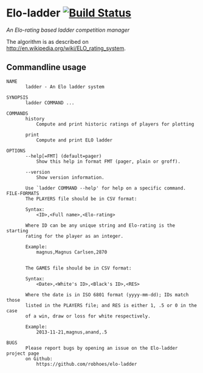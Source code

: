 # Elo-ladder [![Build Status](https://travis-ci.org/simonjbeaumont/ocaml-pci-db.png)](https://travis-ci.org/robhoes/elo-ladder)

_An Elo-rating based ladder competition manager_

The algorithm is as described on http://en.wikipedia.org/wiki/ELO_rating_system.

## Commandline usage

```
NAME
       ladder - An Elo ladder system

SYNOPSIS
       ladder COMMAND ...

COMMANDS
       history
           Compute and print historic ratings of players for plotting

       print
           Compute and print ELO ladder

OPTIONS
       --help[=FMT] (default=pager)
           Show this help in format FMT (pager, plain or groff).

       --version
           Show version information.

       Use `ladder COMMAND --help' for help on a specific command.
FILE-FORMATS
       The PLAYERS file should be in CSV format:

       Syntax:
           <ID>,<Full name>,<Elo-rating>

       Where ID can be any unique string and Elo-rating is the starting
       rating for the player as an integer.

       Example:
           magnus,Magnus Carlsen,2870

       
       The GAMES file should be in CSV format:

       Syntax:
           <Date>,<White's ID>,<Black's ID>,<RES>

       Where the date is in ISO 6801 format (yyyy-mm-dd); IDs match those
       listed in the PLAYERS file; and RES is either 1, .5 or 0 in the case
       of a win, draw or loss for white respectively.

       Example:
           2013-11-21,magnus,anand,.5

BUGS
       Please report bugs by opening an issue on the Elo-ladder project page
       on Github:
           https://github.com/robhoes/elo-ladder

```
